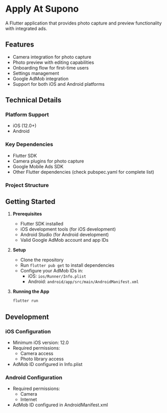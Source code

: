 # Apply At Supono

A Flutter application that provides photo capture and preview functionality with integrated ads.

## Features

- Camera integration for photo capture
- Photo preview with editing capabilities
- Onboarding flow for first-time users
- Settings management
- Google AdMob integration
- Support for both iOS and Android platforms

## Technical Details

### Platform Support
- iOS (12.0+)
- Android

### Key Dependencies
- Flutter SDK
- Camera plugins for photo capture
- Google Mobile Ads SDK
- Other Flutter dependencies (check pubspec.yaml for complete list)

### Project Structure

## Getting Started

1. **Prerequisites**
   - Flutter SDK installed
   - iOS development tools (for iOS development)
   - Android Studio (for Android development)
   - Valid Google AdMob account and app IDs

2. **Setup**
   - Clone the repository
   - Run `flutter pub get` to install dependencies
   - Configure your AdMob IDs in:
     - iOS: `ios/Runner/Info.plist`
     - Android: `android/app/src/main/AndroidManifest.xml`

3. **Running the App**
   ```bash
   flutter run
   ```

## Development

### iOS Configuration
- Minimum iOS version: 12.0
- Required permissions:
  - Camera access
  - Photo library access
- AdMob ID configured in Info.plist

### Android Configuration
- Required permissions:
  - Camera
  - Internet
- AdMob ID configured in AndroidManifest.xml

